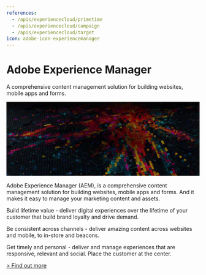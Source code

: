 ```yaml
---
references: 
  - /apis/experiencecloud/primetime
  - /apis/experiencecloud/campaign
  - /apis/experiencecloud/target
icon: adobe-icon-experiencemanager
---
```


# Adobe Experience Manager

A comprehensive content management solution for building websites, mobile apps and forms.

![Make delivering great digital experiences look easy.](./aem.jpg)

Adobe Experience Manager (AEM), is a comprehensive content management solution for building websites, mobile apps and forms. And it makes it easy to manage your marketing content and assets.

Build lifetime value - deliver digital experiences over the lifetime of your customer that build brand loyalty and drive demand.

Be consistent across channels - deliver amazing content across websites and mobile, to in-store and beacons. 

Get timely and personal - deliver and manage experiences that are responsive, relevant and social. Place the customer at the center.

[> Find out more](https://helpx.adobe.com/support/experience-manager/6-4.html)